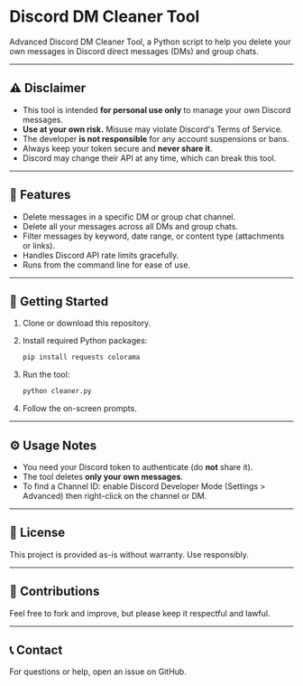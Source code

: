 # Discord DM Cleaner Tool

Advanced Discord DM Cleaner Tool, a Python script to help you delete your own messages in Discord direct messages (DMs) and group chats.

---

## ⚠️ Disclaimer

- This tool is intended **for personal use only** to manage your own Discord messages.  
- **Use at your own risk.** Misuse may violate Discord's Terms of Service.  
- The developer **is not responsible** for any account suspensions or bans.  
- Always keep your token secure and **never share it**.  
- Discord may change their API at any time, which can break this tool.

---

## 🔧 Features

- Delete messages in a specific DM or group chat channel.  
- Delete all your messages across all DMs and group chats.  
- Filter messages by keyword, date range, or content type (attachments or links).  
- Handles Discord API rate limits gracefully.  
- Runs from the command line for ease of use.

---

## 🚀 Getting Started

1. Clone or download this repository.  
2. Install required Python packages:  
   ```bash
   pip install requests colorama
   ```

3. Run the tool:

   ```bash
   python cleaner.py
   ```
4. Follow the on-screen prompts.

---

## ⚙️ Usage Notes

* You need your Discord token to authenticate (do **not** share it).
* The tool deletes **only your own messages**.
* To find a Channel ID: enable Discord Developer Mode (Settings > Advanced) then right-click on the channel or DM.

---

## 📜 License

This project is provided as-is without warranty. Use responsibly.

---

## 🤝 Contributions

Feel free to fork and improve, but please keep it respectful and lawful.

---

## 📞 Contact

For questions or help, open an issue on GitHub.
